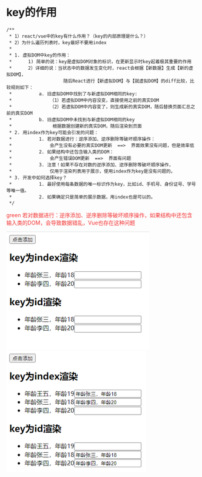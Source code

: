 # key的作用

```
/**
 * 1）react/vue中的key有什么作用？（key的内部原理是什么？）
 * 2）为什么遍历列表时，key最好不要用index
 *
 * 1. 虚拟DOM中key的作用：
 *      1) 简单的说：key是虚拟DOM对象的标识，在更新显示时key起着极其重要的作用
 *      2）详细的说：当状态中的数据发生变化时，react会根据【新数据】生成【新的虚拟DOM】，
                     随后React进行【新虚拟DOM】与【就虚拟DOM】的diff比较，比较规则如下：
 *          a. 旧虚拟DOM中找到了与新虚拟DOM相同的key:
 *              （1）若虚拟DOM中内容没变，直接使用之前的真实DOM
 *              （2）若虚拟DOM中内容变了，则生成新的真实DOM，随后替换页面汇总之前的真实DOM
 *          b. 旧虚拟DOM中未找到与新虚拟DOM相同的key
 *               根据数据创建新的真实DOM，随后渲染到页面
 * 2. 用index作为key可能会引发的问题：
 *          1. 若对数据进行：逆序添加、逆序删除等破坏顺序操作：
 *              会产生没有必要的真实DOM更新  ==>  界面效果没有问题，但是效率低
 *          2. 如果结构中还包含输入类的DOM：
 *              会产生错误DOM更新  ==>  界面有问题
 *          3. 注意！如果不存在对数的逆序添加、逆序删除等破坏顺序操作，
 *              仅用于渲染列表用于展示，使用index作为key是没有问题的。
 * 3. 开发中如何选择key？
 *          1. 最好使用每条数据的唯一标识作为key，比如id、手机号、身份证号、学号等唯一值。
 *          2. 如果确定只是简单的展示数据，用index也是可以的。
 */
```

<font color="#f33232">green 若对数据进行：逆序添加、逆序删除等破坏顺序操作，如果结构中还包含输入类的DOM，会导致数据错乱，Vue也存在这种问题</font>

<img src="./img/key的作用.png" />
<img src="./img/key的作用1.png" />



